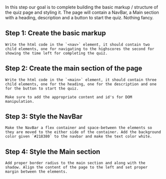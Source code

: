 In this step our goal is to complete building the basic markup / structure of the quiz page and styling it. The page will contain a NavBar, a Main section with a heading, description and a button to start the quiz. Nothing fancy. 

## Step 1: Create the basic markup 
    Write the html code in the `<nav>` element, it should contain two child elements, one for navigating to the highscores the second for showing the time left for completing the quiz. 

## Step 2: Create the main section of the page 
    Write the html code in the `<main>` element, it should contain three child elements, one for the heading, one for the description and one for the button to start the quiz. 

    Make sure to add the appropriate content and id's for DOM manipulation. 

## Step 3: Style the NavBar 
    Make the NavBar a flex container and space-between the elements so they are moved to the either side of the container. Add the background color given `#218380` to the navbar and make the text color white. 

## Step 4: Style the Main section
    Add proper border radius to the main section and along with the shadow. Align the content of the page to the left and set proper margin between the elements.